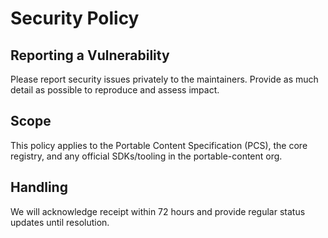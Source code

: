 # Security Policy

## Reporting a Vulnerability
Please report security issues privately to the maintainers. Provide as much detail as possible to reproduce and assess impact.

## Scope
This policy applies to the Portable Content Specification (PCS), the core registry, and any official SDKs/tooling in the portable-content org.

## Handling
We will acknowledge receipt within 72 hours and provide regular status updates until resolution.

